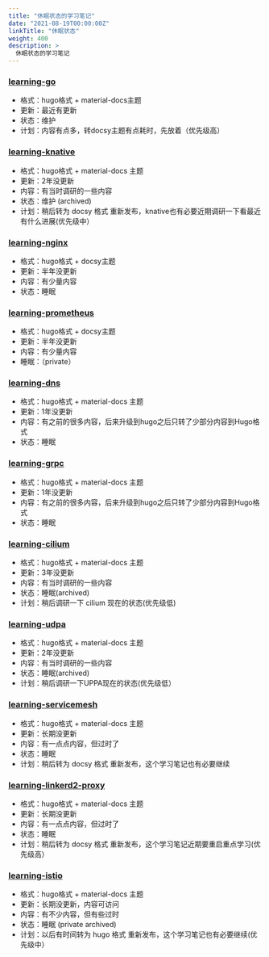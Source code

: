 ```yaml
---
title: "休眠状态的学习笔记"
date: "2021-08-19T00:00:00Z"
linkTitle: "休眠状态"
weight: 400
description: >
  休眠状态的学习笔记
---
```


### [learning-go](https://github.com/skyao/learning-go)

- 格式：hugo格式 + material-docs主题
- 更新：最近有更新
- 状态：维护
- 计划：内容有点多，转docsy主题有点耗时，先放着（优先级高）

### [learning-knative](https://github.com/skyao/learning-knative)

- 格式：hugo格式 + material-docs 主题
- 更新：2年没更新
- 内容：有当时调研的一些内容
- 状态：维护 (archived)
- 计划：稍后转为 docsy 格式 重新发布，knative也有必要近期调研一下看最近有什么进展(优先级中）

### [learning-nginx](https://github.com/skyao/learning-nginx)

- 格式：hugo格式 + docsy主题
- 更新：半年没更新
- 内容：有少量内容
- 状态：睡眠

### [learning-prometheus](https://github.com/skyao/learning-prometheus) 

- 格式：hugo格式 + docsy主题
- 更新：半年没更新
- 内容：有少量内容
- 睡眠：（private）

### [learning-dns](https://github.com/skyao/learning-dns)

- 格式：hugo格式 + material-docs 主题
- 更新：1年没更新
- 内容：有之前的很多内容，后来升级到hugo之后只转了少部分内容到Hugo格式
- 状态：睡眠

### [learning-grpc](https://github.com/skyao/learning-grpc)

- 格式：hugo格式 + material-docs 主题
- 更新：1年没更新
- 内容：有之前的很多内容，后来升级到hugo之后只转了少部分内容到Hugo格式
- 状态：睡眠

### [learning-cilium](https://github.com/skyao/learning-cilium)

- 格式：hugo格式 + material-docs 主题
- 更新：3年没更新
- 内容：有当时调研的一些内容
- 状态：睡眠(archived)
- 计划：稍后调研一下 cilium 现在的状态(优先级低)

### [learning-udpa](https://github.com/skyao/learning-udpa)

- 格式：hugo格式 + material-docs 主题
- 更新：2年没更新
- 内容：有当时调研的一些内容
- 状态：睡眠(archived)
- 计划：稍后调研一下UPPA现在的状态(优先级低）

### [learning-servicemesh](https://github.com/skyao/learning-servicemesh)

- 格式：hugo格式 + material-docs 主题
- 更新：长期没更新
- 内容：有一点点内容，但过时了
- 状态：睡眠
- 计划：稍后转为 docsy 格式 重新发布，这个学习笔记也有必要继续

### [learning-linkerd2-proxy](https://github.com/skyao/learning-linkerd2-proxy)

- 格式：hugo格式 + material-docs 主题
- 更新：长期没更新
- 内容：有一点点内容，但过时了
- 状态：睡眠
- 计划：稍后转为 docsy 格式 重新发布，这个学习笔记近期要重启重点学习(优先级高）

### [learning-istio](https://github.com/skyao/learning-istio)

- 格式：hugo格式 + material-docs 主题
- 更新：长期没更新，内容可访问
- 内容：有不少内容，但有些过时
- 状态：睡眠 (private archived)
- 计划：以后有时间转为 hugo 格式 重新发布，这个学习笔记也有必要继续(优先级中）

